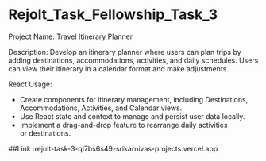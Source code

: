 # Rejolt_Task_Fellowship_Task_3

Project Name: Travel Itinerary Planner

Description: Develop an itinerary planner where users can plan trips by adding destinations, accommodations, activities, and daily schedules. Users can view their itinerary in a calendar format and make adjustments.

React Usage:

- Create components for itinerary management, including Destinations, Accommodations, Activities, and Calendar views.
- Use React state and context to manage and persist user data locally.
- Implement a drag-and-drop feature to rearrange daily activities or destinations.


##Link :rejolt-task-3-ql7bs6s49-srikarnivas-projects.vercel.app
